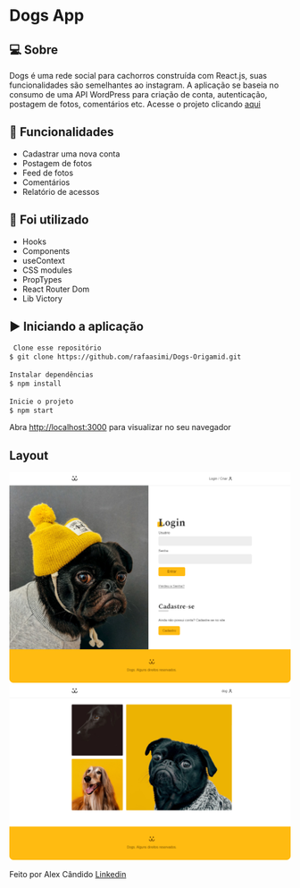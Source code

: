 # Dogs App

## 💻 Sobre

Dogs é uma rede social para cachorros construída com React.js, suas funcionalidades são semelhantes ao instagram. A aplicação se baseia no consumo de uma API WordPress para criação de conta, autenticação, postagem de fotos, comentários etc. Acesse o projeto clicando [aqui](https://dogs-web.netlify.app)

## 🚀 Funcionalidades

- Cadastrar uma nova conta
- Postagem de fotos
- Feed de fotos
- Comentários
- Relatório de acessos

## 📌 Foi utilizado

- Hooks
- Components
- useContext
- CSS modules
- PropTypes
- React Router Dom
- Lib Victory

## ▶️ Iniciando a aplicação

     Clone esse repositório
    $ git clone https://github.com/rafaasimi/Dogs-Origamid.git

    Instalar dependências
    $ npm install

    Inicie o projeto
    $ npm start

Abra [http://localhost:3000](http://localhost:3000) para visualizar no seu navegador

## Layout

<img src="/src/fotos/dogs-app.png" alt="layout">
<img src="/src/fotos/dogs-web.png" alt="layout">

Feito por Alex Cândido [Linkedin](https://www.linkedin.com/in/alexcndd/)
